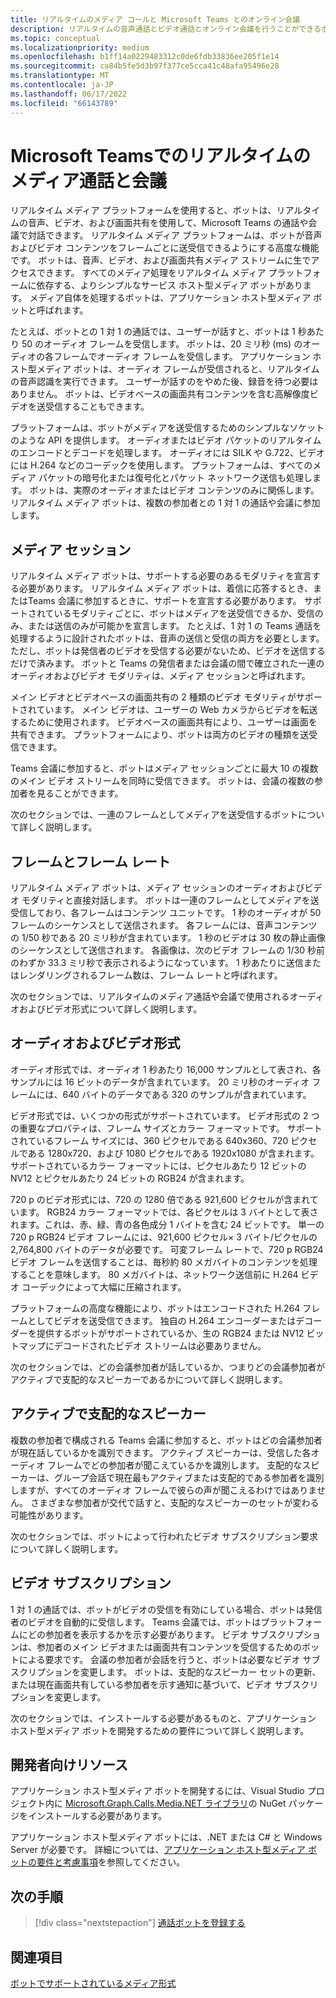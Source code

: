 ```yaml
---
title: リアルタイムのメディア コールと Microsoft Teams とのオンライン会議
description: リアルタイムの音声通話とビデオ通話とオンライン会議を行うことができるボットを構築する際の重要な概念について説明します。
ms.topic: conceptual
ms.localizationpriority: medium
ms.openlocfilehash: b1ff14a0229483312c0de6fdb33836ee205f1e14
ms.sourcegitcommit: ca84b5fe5d3b97f377ce5cca41c48afa95496e28
ms.translationtype: MT
ms.contentlocale: ja-JP
ms.lasthandoff: 06/17/2022
ms.locfileid: "66143789"
---
```

# <a name="real-time-media-calls-and-meetings-with-microsoft-teams"></a>Microsoft Teamsでのリアルタイムのメディア通話と会議

リアルタイム メディア プラットフォームを使用すると、ボットは、リアルタイムの音声、ビデオ、および画面共有を使用して、Microsoft Teams の通話や会議で対話できます。 リアルタイム メディア プラットフォームは、ボットが音声およびビデオ コンテンツをフレームごとに送受信できるようにする高度な機能です。 ボットは、音声、ビデオ、および画面共有メディア ストリームに生でアクセスできます。 すべてのメディア処理をリアルタイム メディア プラットフォームに依存する、よりシンプルなサービス ホスト型メディア ボットがあります。 メディア自体を処理するボットは、アプリケーション ホスト型メディア ボットと呼ばれます。

たとえば、ボットとの 1 対 1 の通話では、ユーザーが話すと、ボットは 1 秒あたり 50 のオーディオ フレームを受信します。 ボットは、20 ミリ秒 (ms) のオーディオの各フレームでオーディオ フレームを受信します。 アプリケーション ホスト型メディア ボットは、オーディオ フレームが受信されると、リアルタイムの音声認識を実行できます。 ユーザーが話すのをやめた後、録音を待つ必要はありません。 ボットは、ビデオベースの画面共有コンテンツを含む高解像度ビデオを送受信することもできます。

プラットフォームは、ボットがメディアを送受信するためのシンプルなソケットのような API を提供します。 オーディオまたはビデオ パケットのリアルタイムのエンコードとデコードを処理します。 オーディオには SILK や G.722、ビデオには H.264 などのコーデックを使用します。 プラットフォームは、すべてのメディア パケットの暗号化または復号化とパケット ネットワーク送信も処理します。 ボットは、実際のオーディオまたはビデオ コンテンツのみに関係します。 リアルタイム メディア ボットは、複数の参加者との 1 対 1 の通話や会議に参加します。

## <a name="media-session"></a>メディア セッション

リアルタイム メディア ボットは、サポートする必要のあるモダリティを宣言する必要があります。 リアルタイム メディア ボットは、着信に応答するとき、またはTeams 会議に参加するときに、サポートを宣言する必要があります。 サポートされているモダリティごとに、ボットはメディアを送受信できるか、受信のみ、または送信のみが可能かを宣言します。 たとえば、1 対 1 の Teams 通話を処理するように設計されたボットは、音声の送信と受信の両方を必要とします。 ただし、ボットは発信者のビデオを受信する必要がないため、ビデオを送信するだけで済みます。 ボットと Teams の発信者または会議の間で確立された一連のオーディオおよびビデオ モダリティは、メディア セッションと呼ばれます。

メイン ビデオとビデオベースの画面共有の 2 種類のビデオ モダリティがサポートされています。 メイン ビデオは、ユーザーの Web カメラからビデオを転送するために使用されます。 ビデオベースの画面共有により、ユーザーは画面を共有できます。 プラットフォームにより、ボットは両方のビデオの種類を送受信できます。

Teams 会議に参加すると、ボットはメディア セッションごとに最大 10 の複数のメイン ビデオ ストリームを同時に受信できます。 ボットは、会議の複数の参加者を見ることができます。

次のセクションでは、一連のフレームとしてメディアを送受信するボットについて詳しく説明します。

## <a name="frames-and-frame-rate"></a>フレームとフレーム レート

リアルタイム メディア ボットは、メディア セッションのオーディオおよびビデオ モダリティと直接対話します。 ボットは一連のフレームとしてメディアを送受信しており、各フレームはコンテンツ ユニットです。 1 秒のオーディオが 50 フレームのシーケンスとして送信されます。 各フレームには、音声コンテンツの 1/50 秒である 20 ミリ秒が含まれています。 1 秒のビデオは 30 枚の静止画像のシーケンスとして送信されます。 各画像は、次のビデオ フレームの 1/30 秒前のわずか 33.3 ミリ秒で表示されるようになっています。 1 秒あたりに送信またはレンダリングされるフレーム数は、フレーム レートと呼ばれます。

次のセクションでは、リアルタイムのメディア通話や会議で使用されるオーディオおよびビデオ形式について詳しく説明します。

## <a name="audio-and-video-format"></a>オーディオおよびビデオ形式

オーディオ形式では、オーディオ 1 秒あたり 16,000 サンプルとして表され、各サンプルには 16 ビットのデータが含まれています。 20 ミリ秒のオーディオ フレームには、640 バイトのデータである 320 のサンプルが含まれています。

ビデオ形式では、いくつかの形式がサポートされています。 ビデオ形式の 2 つの重要なプロパティは、フレーム サイズとカラー フォーマットです。 サポートされているフレーム サイズには、360 ピクセルである 640x360、720 ピクセルである 1280x720、および 1080 ピクセルである 1920x1080 が含まれます。 サポートされているカラー フォーマットには、ピクセルあたり 12 ビットの NV12 とピクセルあたり 24 ビットの RGB24 が含まれます。

720 p のビデオ形式には、720 の 1280 倍である 921,600 ピクセルが含まれています。 RGB24 カラー フォーマットでは、各ピクセルは 3 バイトとして表されます。これは、赤、緑、青の各色成分 1 バイトを含む 24 ビットです。 単一の 720 p RGB24 ビデオ フレームには、921,600 ピクセル× 3 バイト/ピクセルの 2,764,800 バイトのデータが必要です。 可変フレーム レートで、720 p RGB24 ビデオ フレームを送信することは、毎秒約 80 メガバイトのコンテンツを処理することを意味します。 80 メガバイトは、ネットワーク送信前に H.264 ビデオ コーデックによって大幅に圧縮されます。

プラットフォームの高度な機能により、ボットはエンコードされた H.264 フレームとしてビデオを送受信できます。 独自の H.264 エンコーダーまたはデコーダーを提供するボットがサポートされているか、生の RGB24 または NV12 ビットマップにデコードされたビデオ ストリームは必要ありません。

次のセクションでは、どの会議参加者が話しているか、つまりどの会議参加者がアクティブで支配的なスピーカーであるかについて詳しく説明します。

## <a name="active-and-dominant-speakers"></a>アクティブで支配的なスピーカー

複数の参加者で構成される Teams 会議に参加すると、ボットはどの会議参加者が現在話しているかを識別できます。 アクティブ スピーカーは、受信した各オーディオ フレームでどの参加者が聞こえているかを識別します。 支配的なスピーカーは、グループ会話で現在最もアクティブまたは支配的である参加者を識別しますが、すべてのオーディオ フレームで彼らの声が聞こえるわけではありません。 さまざまな参加者が交代で話すと、支配的なスピーカーのセットが変わる可能性があります。

次のセクションでは、ボットによって行われたビデオ サブスクリプション要求について詳しく説明します。

## <a name="video-subscription"></a>ビデオ サブスクリプション

1 対 1 の通話では、ボットがビデオの受信を有効にしている場合、ボットは発信者のビデオを自動的に受信します。 Teams 会議では、ボットはプラットフォームにどの参加者を表示するかを示す必要があります。 ビデオ サブスクリプションは、参加者のメイン ビデオまたは画面共有コンテンツを受信するためのボットによる要求です。 会議の参加者が会話を行うと、ボットは必要なビデオ サブスクリプションを変更します。 ボットは、支配的なスピーカー セットの更新、または現在画面共有している参加者を示す通知に基づいて、ビデオ サブスクリプションを変更します。

次のセクションでは、インストールする必要があるものと、アプリケーション ホスト型メディア ボットを開発するための要件について詳しく説明します。

## <a name="developer-resources"></a>開発者向けリソース

アプリケーション ホスト型メディア ボットを開発するには、Visual Studio プロジェクト内に [Microsoft.Graph.Calls.Media.NET ライブラリ](https://www.nuget.org/packages/Microsoft.Graph.Communications.Calls.Media/)の NuGet パッケージをインストールする必要があります。

アプリケーション ホスト型メディア ボットには、.NET または C# と Windows Server が必要です。 詳細については、[アプリケーション ホスト型メディア ボットの要件と考慮事項](requirements-considerations-application-hosted-media-bots.md#c-or-net-and-windows-server-for-development)を参照してください。

## <a name="next-step"></a>次の手順

> [!div class="nextstepaction"]
> [通話ボットを登録する](~/bots/calls-and-meetings/registering-calling-bot.md)

## <a name="see-also"></a>関連項目

[ボットでサポートされているメディア形式](~/resources/media-formats.md)
